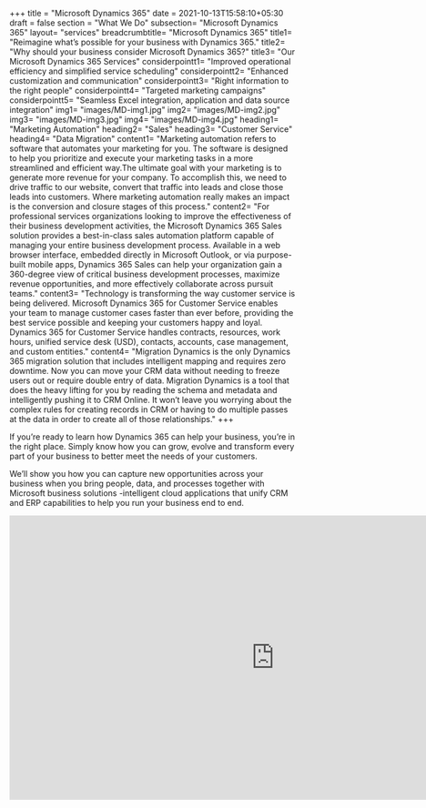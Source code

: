 +++
title = "Microsoft Dynamics 365"
date = 2021-10-13T15:58:10+05:30
draft = false
section = "What We Do"
subsection= "Microsoft Dynamics 365"
layout= "services"
breadcrumbtitle= "Microsoft Dynamics 365"
title1= "Reimagine what’s possible for your business with Dynamics 365."
title2= "Why should your business consider Microsoft Dynamics 365?"
title3= "Our Microsoft Dynamics 365 Services"
considerpointt1= "Improved operational efficiency and simplified service scheduling"
considerpointt2= "Enhanced customization and communication"
considerpointt3= "Right information to the right people"
considerpointt4= "Targeted marketing campaigns"
considerpointt5= "Seamless Excel integration, application and data source integration"
img1= "images/MD-img1.jpg"
img2= "images/MD-img2.jpg"
img3= "images/MD-img3.jpg"
img4= "images/MD-img4.jpg"
heading1= "Marketing Automation"
heading2= "Sales"
heading3= "Customer Service"
heading4= "Data Migration"
content1= "Marketing automation refers to software that automates your marketing for you. The software is designed to help you prioritize and execute your marketing tasks in a more streamlined and efficient way.The ultimate goal with your marketing is to generate more revenue for your company. To accomplish this, we need to drive traffic to our website, convert that traffic into leads and close those leads into customers. Where marketing automation really makes an impact is the conversion and closure stages of this process."
content2= "For professional services organizations looking to improve the effectiveness of their business development activities, the Microsoft Dynamics 365 Sales solution provides a best-in-class sales automation platform capable of managing your entire business development process. Available in a web browser interface, embedded directly in Microsoft Outlook, or via purpose-built mobile apps, Dynamics 365 Sales can help your organization gain a 360-degree view of critical business development processes, maximize revenue opportunities, and more effectively collaborate across pursuit teams."
content3= "Technology is transforming the way customer service is being delivered. Microsoft Dynamics 365 for Customer Service enables your team to manage customer cases faster than ever before, providing the best service possible and keeping your customers happy and loyal. Dynamics 365 for Customer Service handles contracts, resources, work hours, unified service desk (USD), contacts, accounts, case management, and custom entities."
content4= "Migration Dynamics is the only Dynamics 365 migration solution that includes intelligent mapping and requires zero downtime. Now you can move your CRM data without needing to freeze users out or require double entry of data. Migration Dynamics is a tool that does the heavy lifting for you by reading the schema and metadata and intelligently pushing it to CRM Online. It won’t leave you worrying about the complex rules for creating records in CRM or having to do multiple passes at the data in order to create all of those relationships."
+++

<p class="text-justify">If you’re ready to learn how Dynamics 365 can help your business, you’re in the right place. Simply know how you can grow, evolve and transform every part of your business to better meet the needs of your customers. </p>

<p class="text-justify">We’ll show you how you can capture new opportunities across your business when you bring people, data, and processes together with Microsoft business solutions -intelligent cloud applications that unify CRM and ERP capabilities to help you run your business end to end.</p>

<iframe width="930" height="500" src="https://www.youtube.com/embed/hiaL1f4SQCQ" title="YouTube video player" frameborder="0" allow="accelerometer; autoplay; clipboard-write; encrypted-media; gyroscope; picture-in-picture" allowfullscreen></iframe>
